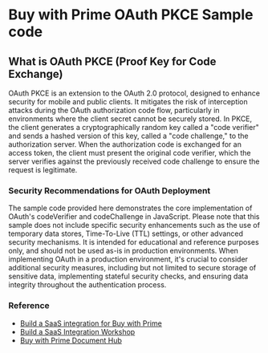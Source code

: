 
# Buy with Prime OAuth PKCE Sample code

## What is OAuth PKCE (Proof Key for Code Exchange) 
OAuth PKCE is an extension to the OAuth 2.0 protocol, designed to enhance security for mobile and public clients. It mitigates the risk of interception attacks during the OAuth authorization code flow, particularly in environments where the client secret cannot be securely stored. In PKCE, the client generates a cryptographically random key called a "code verifier" and sends a hashed version of this key, called a "code challenge," to the authorization server. When the authorization code is exchanged for an access token, the client must present the original code verifier, which the server verifies against the previously received code challenge to ensure the request is legitimate.

### Security Recommendations for OAuth Deployment
The sample code provided here demonstrates the core implementation of OAuth's codeVerifier and codeChallenge in JavaScript. Please note that this sample does not include specific security enhancements such as the use of temporary data stores, Time-To-Live (TTL) settings, or other advanced security mechanisms. It is intended for educational and reference purposes only, and should not be used as-is in production environments. When implementing OAuth in a production environment, it's crucial to consider additional security measures, including but not limited to secure storage of sensitive data, implementing stateful security checks, and ensuring data integrity throughout the authentication process.


### Reference
- [Build a SaaS integration for Buy with Prime](https://github.com/amzn/buy-with-prime-saas-integration)
- [Build a SaaS Integration Workshop](https://catalog.workshops.aws/bwp-saas-integration/en-US)
- [Buy with Prime Document Hub](https://documents.partners.buywithprime.amazon.com/private/docs/welcome)